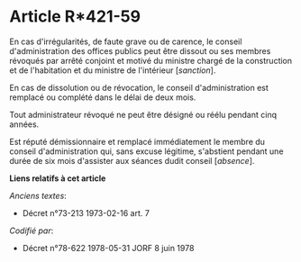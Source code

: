 # Article R*421-59

En cas d'irrégularités, de faute grave ou de carence, le conseil d'administration des offices publics peut être dissout ou
ses membres révoqués par arrêté conjoint et motivé du ministre chargé de la construction et de l'habitation et du ministre de
l'intérieur [*sanction*].

En cas de dissolution ou de révocation, le conseil d'administration est remplacé ou complété dans le délai de deux mois.

Tout administrateur révoqué ne peut être désigné ou réélu pendant cinq années.

Est réputé démissionnaire et remplacé immédiatement le membre du conseil d'administration qui, sans excuse légitime,
s'abstient pendant une durée de six mois d'assister aux séances dudit conseil [*absence*].

**Liens relatifs à cet article**

_Anciens textes_:

  - Décret n°73-213 1973-02-16 art. 7

_Codifié par_:

  - Décret n°78-622 1978-05-31 JORF 8 juin 1978
